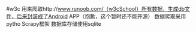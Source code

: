 #w3c
用来爬取http://www.runoob.com/（w3cSchool）所有数据，生成db文件，后来封装成了Android APP（抱歉，这个暂时还不能开源）
数据爬取采用pytho Scrapy框架
数据库存储使用sqlite

